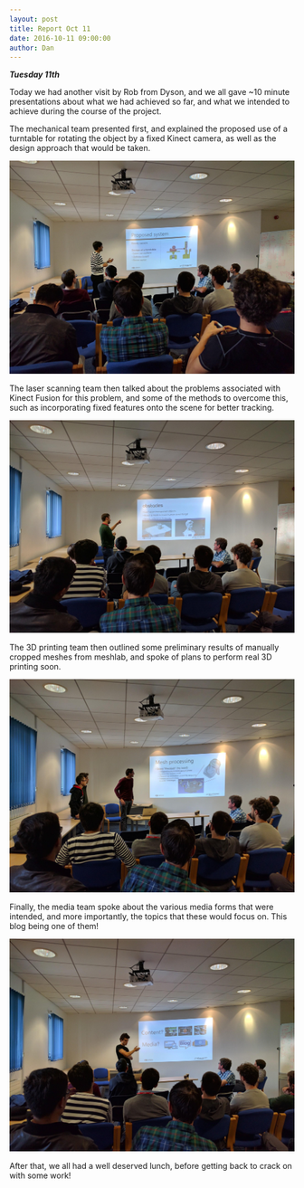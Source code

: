 ```yaml
---
layout: post
title: Report Oct 11
date: 2016-10-11 09:00:00
author: Dan
---
```


***Tuesday 11th***

Today we had another visit by Rob from Dyson, and we all gave \~10
minute presentations about what we had achieved so far, and what we
intended to achieve during the course of the project.

The mechanical team presented first, and explained the proposed use of a
turntable for rotating the object by a fixed Kinect camera, as well as
the design approach that would be taken.

![](/img/blog/11th/media/image04.jpg)

The laser scanning team then talked about the problems associated with
Kinect Fusion for this problem, and some of the methods to overcome
this, such as incorporating fixed features onto the scene for better
tracking.

![](/img/blog/11th/media/image06.jpg)

The 3D printing team then outlined some preliminary results of manually
cropped meshes from meshlab, and spoke of plans to perform real 3D
printing soon.

![](/img/blog/11th/media/image07.jpg)

Finally, the media team spoke about the various media forms that were
intended, and more importantly, the topics that these would focus on.
This blog being one of them!

![](/img/blog/11th/media/image05.jpg)

After that, we all had a well deserved lunch, before getting back to
crack on with some work!
